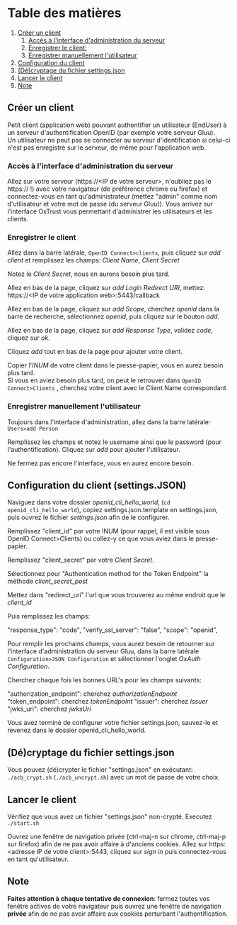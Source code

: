# Table des matières
1. [Créer un client](#creer_client)
    1. [Accès à l'interface d'administration du serveur](#GUI)
    2. [Enregistrer le client:](#enr_client)
    3. [Enregistrer manuellement l'utilisateur](#enr_user)
2. [Configuration du client](#conf_client)
3. [(Dé)cryptage du fichier settings.json](#client_crypt)
3. [Lancer le client](#client_launch)
4. [Note](#notes)


## Créer un client<a name="creer_client"></a>
Petit client (application web) pouvant authentifier un utilisateur (EndUser) à un serveur d'authentification OpenID (par exemple votre serveur Gluu).<br>
Un utilisateur ne peut pas se connecter au serveur d'identification si celui-ci n'est pas enregistré sur le serveur, de même pour l'application web.

### Accès à l'interface d'administration du serveur<a name="GUI"></a>
Allez sur votre serveur (https://\<IP de votre serveur\>, n'oubliez pas le https:// !) avec votre navigateur (de préférence chrome ou firefox) et connectez-vous en tant qu'administrateur (mettez "admin" comme nom d'utilisateur et votre mot de passe (du serveur Gluu)).
Vous arrivez sur l'interface OxTrust vous permettant d'administrer les utilisateurs et les clients.

### Enregistrer le client<a name="enr_client"></a>
Allez dans la barre latérale, `OpenID Connect>clients`, puis cliquez sur *add client* et remplissez les champs: *Client Name*, *Client Secret*

Notez le *Client Secret*, nous en aurons besoin plus tard.

Allez en bas de la page, cliquez sur *add Login Redirect URI*, mettez: https://\<IP de votre application web\>:5443/callback

Allez en bas de la page, cliquez sur *add Scope*, cherchez *openid* dans la barre de recherche, sélectionnez *openid*, puis cliquez sur  le bouton *add*.

Allez en bas de la page, cliquez sur *add Response Type*, validez *code*, cliquez sur *ok*.

Cliquez *add* tout en bas de la page pour ajouter votre client. 

Copier l'*INUM* de votre client dans le presse-papier, vous en aurez besoin plus tard.<br>
Si vous en aviez besoin plus tard, on peut le retrouver dans `OpenID Connect>Clients` , cherchez votre client avec le Client Name correspondant

### Enregistrer manuellement l'utilisateur<a name="enr_user"></a>
Toujours dans l'interface d'administration, allez dans la barre latérale: `Users>add Person`

Remplissez les champs et notez le username ainsi que le password (pour l'authentification). Cliquez sur *add* pour ajouter l'utilisateur.

Ne fermez pas encore l'interface, vous en aurez encore besoin.

## Configuration du client (settings.JSON)<a name="conf_client"></a>
Naviguez dans votre dossier *openid_cli_hello_world*, (`cd openid_cli_hello_world`), copiez settings.json.template en settings.json, puis ouvrez le fichier *settings.json* afin de le configurer.

Remplissez "client_id" par votre INUM (pour rappel, il est visible sous OpenID Connect>Clients) ou collez-y ce que vous aviez dans le presse-papier.

Remplissez "client_secret" par votre *Client Secret*.

Sélectionnez pour "Authentication method for the Token Endpoint" la méthode *client_secret_post*

Mettez dans "redirect_uri" l'url que vous trouverez au même endroit que le *client_id*

Puis remplissez les champs:

 "response_type": "code",
 "verify_ssl_server": "false",
 "scope": "openid",
  
Pour remplir les prochains champs, vous aurez besoin de retourner sur l'interface d'administration du serveur Gluu, dans la barre latérale `Configuration>JSON Configuration` et sélectionner l'onglet *OxAuth Configuration*.

Cherchez chaque fois les bonnes URL's pour les champs suivants:

"authorization_endpoint": cherchez *authorizationEndpoint*
"token_endpoint": cherchez *tokenEndpoint*
"issuer": cherchez *Issuer*
"jwks_uri": cherchez *jwksUri*

Vous avez terminé de configurer votre fichier settings.json, sauvez-le et revenez dans le dossier openid_cli_hello_world.

## (Dé)cryptage du fichier settings.json <a name="client_crypt"></a>
Vous pouvez (dé)crypter le fichier "settings.json" en exécutant: `./acb_crypt.sh` (`./acb_uncrypt.sh`) avec un mot de passe de votre choix.

## Lancer le client <a name="client_launch"></a>
Vérifiez que vous avez un fichier "settings.json" non-crypté.
Executez `./start.sh`

Ouvrez une fenêtre de navigation privée (ctrl-maj-n sur chrome, ctrl-maj-p sur firefox) afin de ne pas avoir affaire à d'anciens cookies. Allez sur https:\<adresse IP de votre client\>:5443, cliquez sur *sign in* puis connectez-vous en tant qu'utilisateur.

## Note<a name="notes"></a>
__Faites attention à chaque tentative de connexion__: fermez toutes vos fenêtre actives de votre navigateur puis ouvrez une fenêtre de navigation **privée** afin de ne pas avoir affaire aux cookies perturbant l'authentification.
